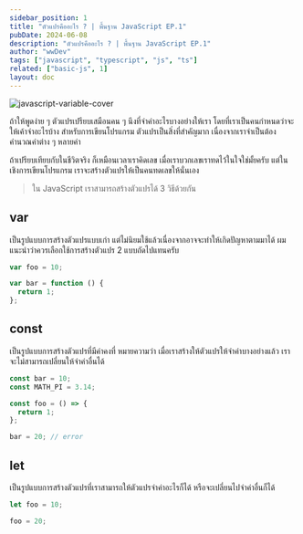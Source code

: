 ```yaml
---
sidebar_position: 1
title: "ตัวแปรคืออะไร ? | พื้นฐาน JavaScript EP.1"
pubDate: 2024-06-08
description: "ตัวแปรคืออะไร ? | พื้นฐาน JavaScript EP.1"
author: "wwDev"
tags: ["javascript", "typescript", "js", "ts"]
related: ["basic-js", 1]
layout: doc
---
```


![javascript-variable-cover](/images/blog/javascript/1/1.webp)

ถ้าให้พูดง่าย ๆ ตัวแปรเปรียบเสมือนคน ๆ นึงที่จำค่าอะไรบางอย่างให้เรา โดยที่เราเป็นคนกำหนดว่าจะให้เค้าจำอะไรบ้าง สำหรับการเขียนโปรแกรม ตัวแปรเป็นสิ่งที่สำคัญมาก เนื่องจากเราจำเป็นต้องคำนวณค่าต่าง ๆ หลายค่า

ถ้าเปรียบเทียบกับในชีวิตจริง ก็เหมือนเวลาเราคิดเลข เมื่อเราบวกเลขเราทดไว้ในใจใช่มั้ยครับ แต่ในเชิงการเขียนโปรแกรม เราจะสร้างตัวแปรให้เป็นคนทดเลขให้นั่นเอง

> ใน JavaScript เราสามารถสร้างตัวแปรได้ 3 วิธีด้วยกัน

## var

เป็นรูปแบบการสร้างตัวแปรแบบเก่า แต่ไม่นิยมใช้แล้วเนื่องจากอาจจะทำให้เกิดปัญหาตามมาได้ ผมแนะนำว่าควรเลือกใช้การสร้างตัวแปร 2 แบบถัดไปแทนครับ

```typescript
var foo = 10;

var bar = function () {
  return 1;
};
```

## const

เป็นรูปแบบการสร้างตัวแปรที่มีค่าคงที่
หมายความว่า เมื่อเราสร้างให้ตัวแปรให้จำค่าบางอย่างแล้ว เราจะไม่สามารถเปลี่ยนให้จำค่าอื่นได้

```typescript
const bar = 10;
const MATH_PI = 3.14;

const foo = () => {
  return 1;
};

bar = 20; // error
```

## let

เป็นรูปแบบการสร้างตัวแปรที่เราสามารถให้ตัวแปรจำค่าอะไรก็ได้ หรือจะเปลี่ยนไปจำค่าอื่นก็ได้

```typescript
let foo = 10;

foo = 20;
```

